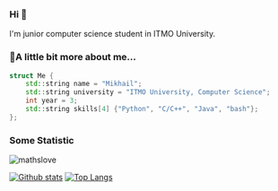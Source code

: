 ### Hi 👋

<p align='left'>I'm junior computer science student in ITMO University.</p>


### 🤔A little bit more about me...  

```cpp
struct Me {
    std::string name = "Mikhail";
    std::string university = "ITMO University, Computer Science";
    int year = 3;
    std::string skills[4] {"Python", "C/C++", "Java", "bash"};
};
```

### Some Statistic
<p align=left> <img src=https://komarev.com/ghpvc/?username=mathslove alt=mathslove /> </p>

[![Github stats](https://github-readme-stats.vercel.app/api?username=mathslove&show_icons=true&include_all_commits=true)](https://github.com/mathslove/github-readme-stats)
[![Top Langs](https://github-readme-stats.vercel.app/api/top-langs/?username=mathslove&exclude_repo=AviaHack_Pelmeni,gitignore&layout=compact&langs_count=10)](https://github.com/mathslove/github-readme-stats)
